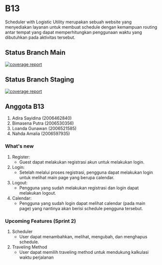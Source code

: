 # B13

Scheduler with Logistic Utility merupakan sebuah website yang menyediakan layanan untuk membuat schedule dengan kemampuan routing antar tempat
yang dapat memperhitungkan penggunaan waktu yang dibutuhkan pada aktivitas tersebut.

## Status Branch Main


[![coverage report](https://gitlab.cs.ui.ac.id/AdvProg/reguler-2022/student/kelas-b/2006530356-Bimasena-Putra/group-b13-project/frontend/badges/main/coverage.svg)](https://gitlab.cs.ui.ac.id/AdvProg/reguler-2022/student/kelas-b/2006530356-Bimasena-Putra/group-b13-project/frontend/-/commits/main)

## Status Branch Staging

[![coverage report](https://gitlab.cs.ui.ac.id/AdvProg/reguler-2022/student/kelas-b/2006530356-Bimasena-Putra/group-b13-project/frontend/badges/staging/coverage.svg)](https://gitlab.cs.ui.ac.id/AdvProg/reguler-2022/student/kelas-b/2006530356-Bimasena-Putra/group-b13-project/frontend/-/commits/staging)

## Anggota B13

1. Adira Sayidina (2006462840)
2. Bimasena Putra (2006530356)
3. Loanda Gunawan (2006521585)
4. Nahda Amalia (2006597935)

### What's new
1. Register:
    - Guest dapat melakukan registrasi akun untuk melakukan login.
2. Login:
    - Setelah melalui proses registrasi, pengguna dapat melakukan login untuk melihat main page yang berupa calendar.
3. Logout:
    - Pengguna yang sudah melakukan registrasi dan login dapat melakukan logout.
4. Calendar:
    - Pengguna yang sudah login dapat melihat calendar (pada main page) yang nantinya akan berisi schedule pengguna tersebut.

### Upcoming Features (Sprint 2)
1. Scheduler
    - User dapat menambahkan, melihat, mengubah, dan menghapus schedule.
2. Traveling Method
    - User dapat memilih traveling method untuk mendukung kalkulasi waktu perjalanan